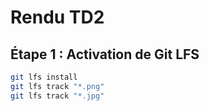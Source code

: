 # Rendu TD2
## Étape 1 : Activation de Git LFS
```bash
git lfs install
git lfs track "*.png"
git lfs track "*.jpg"
```
